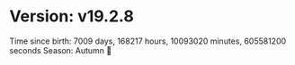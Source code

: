 # Version: v19.2.8
Time since birth: 7009 days, 168217 hours, 10093020 minutes, 605581200 seconds
Season: Autumn 🍁
